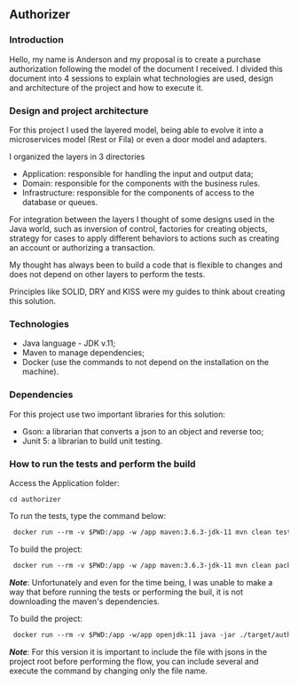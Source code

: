 ## Authorizer

### Introduction

Hello, my name is Anderson and my proposal is to create a purchase authorization following the model of the document I received.
I divided this document into 4 sessions to explain what technologies are used, design and architecture of the project and how to execute it.

### Design and project architecture

For this project I used the layered model, being able to evolve it into a microservices model (Rest or Fila) or even a door model and adapters.

I organized the layers in 3 directories

- Application: responsible for handling the input and output data;
- Domain: responsible for the components with the business rules.
- Infrastructure: responsible for the components of access to the database or queues.

For integration between the layers I thought of some designs used in the Java world, such as inversion of control, factories for creating objects, strategy for cases to apply different behaviors to actions such as creating an account or authorizing a transaction.

My thought has always been to build a code that is flexible to changes and does not depend on other layers to perform the tests.

Principles like SOLID, DRY and KISS were my guides to think about creating this solution.

### Technologies

- Java language - JDK v.11;
- Maven to manage dependencies;
- Docker (use the commands to not depend on the installation on the machine).

### Dependencies

For this project use two important libraries for this solution:

- Gson: a librarian that converts a json to an object and reverse too;
- Junit 5: a librarian to build unit testing.

### How to run the tests and perform the build

Access the Application folder:

```shell script
cd authorizer
```

To run the tests, type the command below:

```dockerfile
 docker run --rm -v $PWD:/app -w /app maven:3.6.3-jdk-11 mvn clean test
```

To build the project:

```dockerfile
 docker run --rm -v $PWD:/app -w /app maven:3.6.3-jdk-11 mvn clean package
```

***Note***: Unfortunately and even for the time being, I was unable to make a way that before running the tests or performing the buil, it is not downloading the maven's dependencies.

To build the project:

```dockerfile
 docker run --rm -v $PWD:/app -w/app openjdk:11 java -jar ./target/authorizer-1.0-SNAPSHOT.jar ./operations
```

***Note***: For this version it is important to include the file with jsons in the project root before performing the flow, you can include several and execute the command by changing only the file name.
